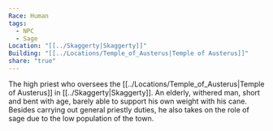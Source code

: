 ```yaml
---
Race: Human
tags:
  - NPC
  - Sage
Location: "[[../Skaggerty|Skaggerty]]"
Building: "[[../Locations/Temple_of_Austerus|Temple of Austerus]]"
share: "true"
---
```



The high priest who oversees the [[../Locations/Temple_of_Austerus|Temple of Austerus]] in [[../Skaggerty|Skaggerty]]. An elderly, withered man, short and bent with age, barely able to support his own weight with his cane. Besides carrying out general priestly duties, he also takes on the role of sage due to the low population of the town.